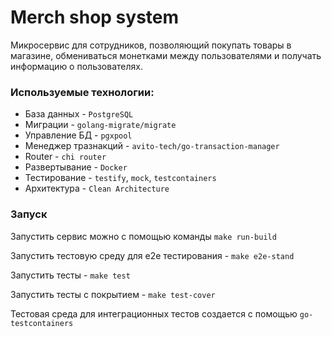 # **Merch shop system**

Микросервис для сотрудников, позволяющий покупать товары в магазине, обмениваться монетками между пользователями и получать информацию о пользователях.

### Используемые технологии:
* База данных - `PostgreSQL`
* Миграции - `golang-migrate/migrate`
* Управление БД - `pgxpool`
* Менеджер тразнакций - `avito-tech/go-transaction-manager`
* Router - `chi router`
* Развертывание - `Docker`
* Тестирование - `testify`, `mock`, `testcontainers`
* Архитектура - `Clean Architecture`

### Запуск
Запустить сервис можно с помощью команды `make run-build`

Запустить тестовую среду для e2e тестирования - `make e2e-stand`

Запустить тесты - `make test`

Запустить тесты с покрытием - `make test-cover`

Тестовая среда для интеграционных тестов создается с помощью `go-testcontainers`